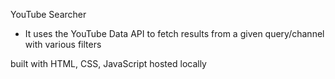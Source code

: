 YouTube Searcher
* It uses the YouTube Data API to fetch results from a given query/channel with various filters

built with HTML, CSS, JavaScript
hosted locally
